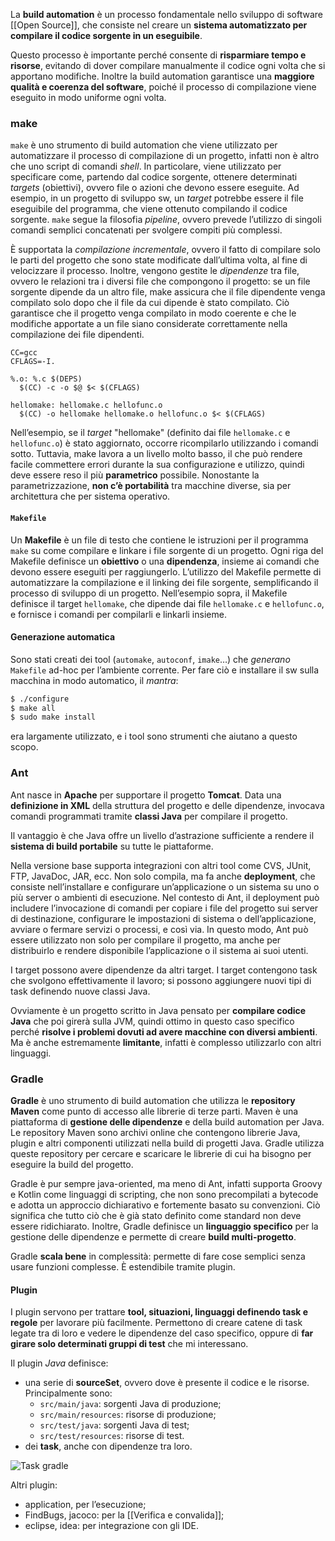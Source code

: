 La **build automation** è un processo fondamentale nello sviluppo di software [[Open Source]], che consiste nel creare un **sistema automatizzato per compilare il codice sorgente in un eseguibile**. 

Questo processo è importante perché consente di **risparmiare tempo e risorse**, evitando di dover compilare manualmente il codice ogni volta che si apportano modifiche. Inoltre la build automation garantisce una **maggiore qualità e coerenza del software**, poiché il processo di compilazione viene eseguito in modo uniforme ogni volta.

### make

`make` è uno strumento di build automation che viene utilizzato per automatizzare il processo di compilazione di un progetto, infatti non è altro che uno script di comandi _shell_. In particolare, viene utilizzato per specificare come, partendo dal codice sorgente, ottenere determinati _targets_ (obiettivi), ovvero file o azioni che devono essere eseguite. Ad esempio, in un progetto di sviluppo sw, un _target_ potrebbe essere il file eseguibile del programma, che viene ottenuto compilando il codice sorgente. 
`make` segue la filosofia _pipeline_, ovvero prevede l’utilizzo di singoli comandi semplici concatenati per svolgere compiti più complessi.

È supportata la _compilazione incrementale_, ovvero il fatto di compilare solo le parti del progetto che sono state modificate dall’ultima volta, al fine di velocizzare il processo. Inoltre, vengono gestite le _dipendenze_ tra file, ovvero le relazioni tra i diversi file che compongono il progetto: se un file sorgente dipende da un altro file, make assicura che il file dipendente venga compilato solo dopo che il file da cui dipende è stato compilato. Ciò garantisce che il progetto venga compilato in modo coerente e che le modifiche apportate a un file siano considerate correttamente nella compilazione dei file dipendenti.

```
CC=gcc
CFLAGS=-I.

%.o: %.c $(DEPS)
  $(CC) -c -o $@ $< $(CFLAGS)

hellomake: hellomake.c hellofunc.o
  $(CC) -o hellomake hellomake.o hellofunc.o $< $(CFLAGS)
```

Nell’esempio, se il _target_ "hellomake" (definito dai file `hellomake.c` e `hellofunc.o`) è stato aggiornato, occorre ricompilarlo utilizzando i comandi sotto.
Tuttavia, make lavora a un livello molto basso, il che può rendere facile commettere errori durante la sua configurazione e utilizzo, quindi deve essere reso il più **parametrico** possibile. 
Nonostante la parametrizzazione, **non c’è portabilità** tra macchine diverse, sia per architettura che per sistema operativo.
#### `Makefile`

Un **Makefile** è un file di testo che contiene le istruzioni per il programma `make` su come compilare e linkare i file sorgente di un progetto. Ogni riga del Makefile definisce un **obiettivo** o una **dipendenza**, insieme ai comandi che devono essere eseguiti per raggiungerlo. L’utilizzo del Makefile permette di automatizzare la compilazione e il linking dei file sorgente, semplificando il processo di sviluppo di un progetto. Nell’esempio sopra, il Makefile definisce il target `hellomake`, che dipende dai file `hellomake.c` e `hellofunc.o`, e fornisce i comandi per compilarli e linkarli insieme.

#### Generazione automatica

Sono stati creati dei tool (`automake`, `autoconf`, `imake`…) che _generano_ `Makefile` ad-hoc per l’ambiente corrente. Per fare ciò e installare il sw sulla macchina in modo automatico, il _mantra_:
```bash
$ ./configure
$ make all
$ sudo make install
```
era largamente utilizzato, e i tool sono strumenti che aiutano a questo scopo.

### Ant

Ant nasce in **Apache** per supportare il progetto **Tomcat**. Data una **definizione in XML** della struttura del progetto e delle dipendenze, invocava comandi programmati tramite **classi Java** per compilare il progetto.

Il vantaggio è che Java offre un livello d’astrazione sufficiente a rendere il **sistema di build portabile** su tutte le piattaforme.

Nella versione base supporta integrazioni con altri tool come CVS, JUnit, FTP, JavaDoc, JAR, ecc. Non solo compila, ma fa anche **deployment**, che consiste nell’installare e configurare un’applicazione o un sistema su uno o più server o ambienti di esecuzione. 
Nel contesto di Ant, il deployment può includere l’invocazione di comandi per copiare i file del progetto sui server di destinazione, configurare le impostazioni di sistema o dell’applicazione, avviare o fermare servizi o processi, e così via. In questo modo, Ant può essere utilizzato non solo per compilare il progetto, ma anche per distribuirlo e rendere disponibile l’applicazione o il sistema ai suoi utenti.

I target possono avere dipendenze da altri target. I target contengono task che svolgono effettivamente il lavoro; si possono aggiungere nuovi tipi di task definendo nuove classi Java.

Ovviamente è un progetto scritto in Java pensato per **compilare codice Java** che poi girerà sulla JVM, quindi ottimo in questo caso specifico perché **risolve i problemi dovuti ad avere macchine con diversi ambienti**. Ma è anche estremamente **limitante**, infatti è complesso utilizzarlo con altri linguaggi.

### Gradle

**Gradle** è uno strumento di build automation che utilizza le **repository Maven** come punto di accesso alle librerie di terze parti. Maven è una piattaforma di **gestione delle dipendenze** e della build automation per Java. Le repository Maven sono archivi online che contengono librerie Java, plugin e altri componenti utilizzati nella build di progetti Java. Gradle utilizza queste repository per cercare e scaricare le librerie di cui ha bisogno per eseguire la build del progetto.

Gradle è pur sempre java-oriented, ma meno di Ant, infatti supporta Groovy e Kotlin come linguaggi di scripting, che non sono precompilati a bytecode e adotta un approccio dichiarativo e fortemente basato su convenzioni. Ciò significa che tutto ciò che è già stato definito come standard non deve essere ridichiarato.
Inoltre, Gradle definisce un **linguaggio specifico** per la gestione delle dipendenze e permette di creare **build multi-progetto**.

Gradle **scala bene** in complessità: permette di fare cose semplici senza usare funzioni complesse. 
È estendibile tramite plugin.
#### Plugin

I plugin servono per trattare **tool, situazioni, linguaggi definendo task e regole** per lavorare più facilmente. Permettono di creare catene di task legate tra di loro e vedere le dipendenze del caso specifico, oppure di **far girare solo determinati gruppi di test** che mi interessano.

Il plugin _Java_ definisce:
- una serie di **sourceSet**, ovvero dove è presente il codice e le risorse. Principalmente sono:
    - `src/main/java`: sorgenti Java di produzione;
    - `src/main/resources`: risorse di produzione;
    - `src/test/java`: sorgenti Java di test;
    - `src/test/resources`: risorse di test.
- dei **task**, anche con dipendenze tra loro.

![Task gradle](https://marcobuster.github.io/sweng/assets/06_gradle-tasks.png)

Altri plugin:
- application, per l’esecuzione;
- FindBugs, jacoco: per la [[Verifica e convalida]];
- eclipse, idea: per integrazione con gli IDE.
